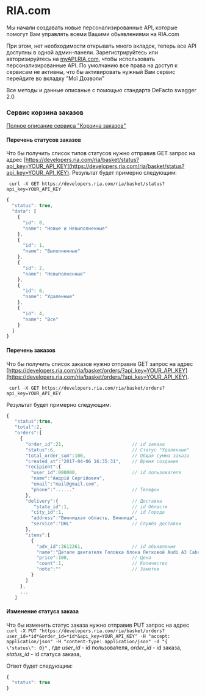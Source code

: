# RIA.com


Мы начали создавать новые персонализированные API, которые помогут Вам управлять всеми Вашими обьявлениями на RIA.com

При этом, нет необходимости открывать много вкладок, теперь все API доступны в одной админ-панели. 
Зарегистрируйтесь или авторизируйтесь на [myAPI.RIA.com](http://myapi.ria.com/), чтобы использовать персонализированные API.
По умолчанию все права на доступ к сервисам не активны, что бы активировать нужный Вам сервис перейдите во вкладку "Мої Дозволи"

Все методы и данные описаные с помощью стандарта DeFacto swagger 2.0


### Сервис корзина заказов 

[Полное описание сервиса  "Корзина заказов"](http://swagger.ria.com/ui/?api=/ria/basket#/basket)



#### Перечень статусов заказов

Что бы получить список типов статусов нужно отправив GET запрос на адрес [https://developers.ria.com/ria/basket/status?api_key=YOUR_API_KEY](https://developers.ria.com/ria/basket/status?api_key=YOUR_API_KEY). Результат будет примерно следующим:

 ` curl -X GET https://developers.ria.com/ria/basket/status?api_key=YOUR_API_KEY`

```javascript
{
  "status": true,
  "data": [
    {
      "id": 0,
      "name": "Новые и Невыполненные"
    },
    {
      "id": 1,
      "name": "Выполненные"
    },
    {
      "id": 2,
      "name": "Невыполненные"
    },
    {
      "id": 6,
      "name": "Удаленные"
    },
    {
      "id": 4,
      "name": "Все"
    }
  ]
}
```

#### Перечень заказов 

Что бы получить список заказов нужно отправив GET запрос на адрес [https://developers.ria.com/ria/basket/orders/?api_key=YOUR_API_KEY](https://developers.ria.com/ria/basket/orders/?api_key=YOUR_API_KEY).

 ` curl -X GET https://developers.ria.com/ria/basket/orders?api_key=YOUR_API_KEY`
 
 Результат будет примерно следующим:

```javascript
{  
   "status":true,
   "total":2,
   "orders":[  
     {  
       "order_id":21,                         // id заказа
       "status":6,                            // Статус "Удаленные"
       "total_order_sum":100,                 // Общая сумма заказа
       "created_at":"2017-04-06 16:35:31",    // Время создания
       "recipient":{  
         "user_id":000000,                    // id пользователя
         "name":"Андрій Сергійович",
         "email":"mail@gmail.com",
         "phone":"......"                     // Телефон
       },
       "delivery":{                           // Доставка
          "state_id":1,                       // id Области
         "city_id":1,                         // id Города
         "address":"Винницкая область, Винница", 
         "service":"DHL"                      // Служба доставки
       },
       "items":[  
         {  
           "adv_id":3612261,                  // id объявления
           "name":"Детали двигателя Головка блока Легковой Audi A3 Cabrio v2 v3",
           "price":100,                       // Цена
           "count":1,                         // Количество
           "note":""                          // Заметки
         }
       ]
     },
     ...
   ]
```
#### Изменение статуса заказа

Что бы изменить статус заказа нужно отправив PUT запрос на адрес` curl -X PUT "https://developers.ria.com/ria/basket/orders?user_id=*id*&order_id=*id*&api_key=YOUR_API_KEY" -H "accept: application/json" -H "content-type: application/json" -d "{ \"status\": 0}"` 
 , где *user_id* - id пользователя, *order_id* - id заказа, *status_id* - id статуса заказа, 

 
 
 Ответ будет следующим:
```javascript
{
  "status": true
}
```